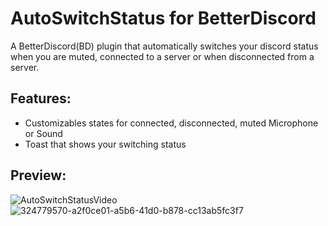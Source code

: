 # AutoSwitchStatus for BetterDiscord
A BetterDiscord(BD) plugin that automatically switches your discord status when you are muted, connected to a server or when disconnected from a server.
## Features:
- Customizables states for connected, disconnected, muted Microphone or Sound
- Toast that shows your switching status
## Preview:
![AutoSwitchStatusVideo](https://github.com/nicola02nb/AutoSwitchStatus/assets/61830443/d084eeb0-dcfa-4f2c-b221-7e6597a5f7ee)
![324779570-a2f0ce01-a5b6-41d0-b878-cc13ab5fc3f7](https://github.com/nicola02nb/BetterDiscord-Stuff/assets/61830443/c1ecb206-c274-4f90-822d-f641217c26e1)
